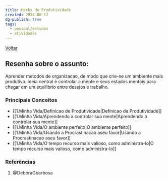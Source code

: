 ```yaml
---
title: Hacks de Produtividade
created: 2024-08-12
dg-publish: true
tags:
  - pessoal/estudos
  - atividades
---
```

[Voltar](1.LIFE/index)
## Resenha sobre o assunto:
Aprender metodos de organizacao, de modo que crie-se um ambiente mais produtivo. Ideia central è controlar a mente e seus estados mentais para chegar em um equilibrio entre desejos e trabalho.
### Principais Conceitos
- [[1.Minha Vida/Definicao de Produtividade\|Definicao de Produtividade]]
- [[1.Minha Vida/Aprendendo a controlar sua mente\|Aprendendo a controlar sua mente]]
- [[1.Minha Vida/O ambiente perfeito\|O ambiente perfeito]]
- [[1.Minha Vida/Usando a Procrastinacao aseu favor\|Usando a Procrastinacao aseu favor]]
- [[1.Minha Vida/O tempo recurso mais valioso, como administra-lo\|O tempo recurso mais valioso, como administra-lo]]
### Referências
1. @DeboraGbarbosa